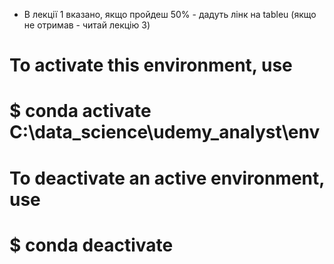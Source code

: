 - В лекції 1 вказано, якщо пройдеш 50% - дадуть лінк на tableu (якщо не отримав - читай лекцію 3)


# To activate this environment, use
#
#     $ conda activate C:\data_science\udemy_analyst\env
#
# To deactivate an active environment, use
#
#     $ conda deactivate

